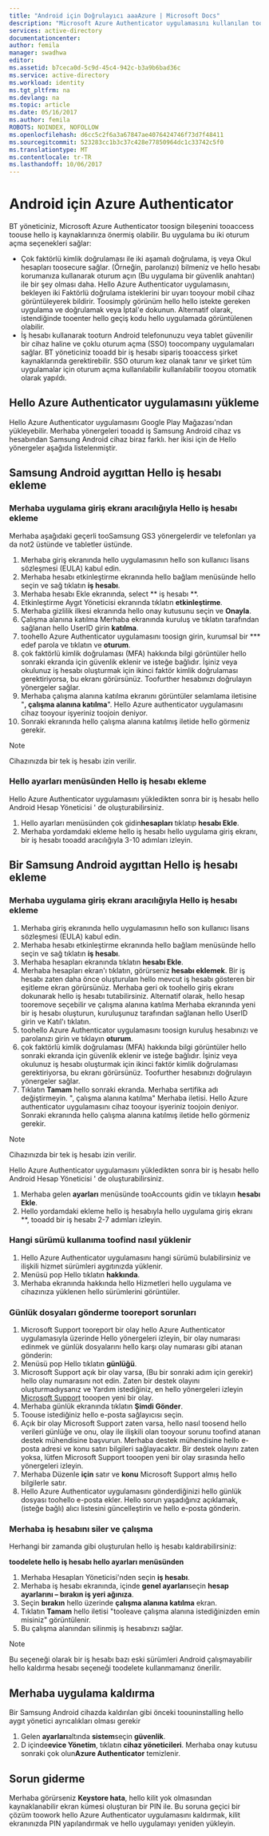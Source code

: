 ```yaml
---
title: "Android için Doğrulayıcı aaaAzure | Microsoft Docs"
description: "Microsoft Azure Authenticator uygulamasını kullanılan toosign tooaccess iş kaynaklarına olabilir. Hello Azure Authenticator uygulamasını, bekleyen iki Faktörlü doğrulama isteklerini bir uyarı tooyour mobil cihaz görüntüleyerek bildirir."
services: active-directory
documentationcenter: 
author: femila
manager: swadhwa
editor: 
ms.assetid: b7ceca0d-5c9d-45c4-942c-b3a9b6bad36c
ms.service: active-directory
ms.workload: identity
ms.tgt_pltfrm: na
ms.devlang: na
ms.topic: article
ms.date: 05/16/2017
ms.author: femila
ROBOTS: NOINDEX, NOFOLLOW
ms.openlocfilehash: d6cc5c2f6a3a67847ae4076424746f73d7f48411
ms.sourcegitcommit: 523283cc1b3c37c428e77850964dc1c33742c5f0
ms.translationtype: MT
ms.contentlocale: tr-TR
ms.lasthandoff: 10/06/2017
---
```

# <a name="azure-authenticator-for-android"></a>Android için Azure Authenticator
BT yöneticiniz, Microsoft Azure Authenticator toosign bileşenini tooaccess toouse hello iş kaynaklarınıza önermiş olabilir. Bu uygulama bu iki oturum açma seçenekleri sağlar:

* Çok faktörlü kimlik doğrulaması ile iki aşamalı doğrulama, iş veya Okul hesapları toosecure sağlar. (Örneğin, parolanızı) bilmeniz ve hello hesabı korumanıza kullanarak oturum açın (Bu uygulama bir güvenlik anahtarı) ile bir şey olması daha. Hello Azure Authenticator uygulamasını, bekleyen iki Faktörlü doğrulama isteklerini bir uyarı tooyour mobil cihaz görüntüleyerek bildirir. Toosimply görünüm hello hello istekte gereken uygulama ve doğrulamak veya İptal'e dokunun. Alternatif olarak, istendiğinde tooenter hello geçiş kodu hello uygulamada görüntülenen olabilir.
* İş hesabı kullanarak tooturn Android telefonunuzu veya tablet güvenilir bir cihaz haline ve çoklu oturum açma (SSO) toocompany uygulamaları sağlar. BT yöneticiniz tooadd bir iş hesabı sipariş tooaccess şirket kaynaklarında gerektirebilir. SSO oturum kez olanak tanır ve şirket tüm uygulamalar için oturum açma kullanılabilir kullanılabilir tooyou otomatik olarak yapıldı.

## <a name="installing-hello-azure-authenticator-app"></a>Hello Azure Authenticator uygulamasını yükleme
Hello Azure Authenticator uygulamasını Google Play Mağazası'ndan yükleyebilir.
Merhaba yönergeleri tooadd iş Samsung Android cihaz vs hesabından Samsung Android cihaz biraz farklı. her ikisi için de Hello yönergeler aşağıda listelenmiştir.

## <a name="adding-hello-work-account-from-samsung-android-device"></a>Samsung Android aygıttan Hello iş hesabı ekleme
### <a name="adding-hello-work-account-through-hello-app-home-screen"></a>Merhaba uygulama giriş ekranı aracılığıyla Hello iş hesabı ekleme
Merhaba aşağıdaki geçerli tooSamsung GS3 yönergelerdir ve telefonları ya da not2 üstünde ve tabletler üstünde.

1. Merhaba giriş ekranında hello uygulamasının hello son kullanıcı lisans sözleşmesi (EULA) kabul edin.
2. Merhaba hesabı etkinleştirme ekranında hello bağlam menüsünde hello seçin ve sağ tıklatın **iş hesabı**.
3. Merhaba hesabı Ekle ekranında, select ** iş hesabı **.
4. Etkinleştirme Aygıt Yöneticisi ekranında tıklatın **etkinleştirme**.
5. Merhaba gizlilik ilkesi ekranında hello onay kutusunu seçin ve **Onayla**.
6. Çalışma alanına katılma Merhaba ekranında kuruluş ve tıklatın tarafından sağlanan hello UserID girin **katılma**.
7. toohello Azure Authenticator uygulamasını toosign girin, kurumsal bir *** edef parola ve tıklatın ve **oturum**.
8. çok faktörlü kimlik doğrulaması (MFA) hakkında bilgi görüntüler hello sonraki ekranda için güvenlik eklenir ve isteğe bağlıdır. İşiniz veya okulunuz iş hesabı oluşturmak için ikinci faktör kimlik doğrulaması gerektiriyorsa, bu ekranı görürsünüz. Toofurther hesabınızı doğrulayın yönergeler sağlar.
9. Merhaba çalışma alanına katılma ekranını görüntüler selamlama iletisine "**, çalışma alanına katılma**". Hello Azure authenticator uygulamasını cihaz tooyour işyeriniz toojoin deniyor.
10. Sonraki ekranında hello çalışma alanına katılmış iletide hello görmeniz gerekir.

> [!NOTE]
> Cihazınızda bir tek iş hesabı izin verilir.
> 
> 

### <a name="adding-hello-work-account-from-hello-settings-menu"></a>Hello ayarları menüsünden Hello iş hesabı ekleme
Hello Azure Authenticator uygulamasını yükledikten sonra bir iş hesabı hello Android Hesap Yöneticisi ' de oluşturabilirsiniz.

1. Hello ayarları menüsünden çok gidin**hesapları** tıklatıp **hesabı Ekle**.
2. Merhaba yordamdaki ekleme hello iş hesabı hello uygulama giriş ekranı, bir iş hesabı tooadd aracılığıyla 3-10 adımları izleyin.

## <a name="adding-hello-work-account-from-a-non-samsung-android-device"></a>Bir Samsung Android aygıttan Hello iş hesabı ekleme
### <a name="adding-hello-work-account-through-hello-app-home-screen"></a>Merhaba uygulama giriş ekranı aracılığıyla Hello iş hesabı ekleme
1. Merhaba giriş ekranında hello uygulamasının hello son kullanıcı lisans sözleşmesi (EULA) kabul edin.
2. Merhaba hesabı etkinleştirme ekranında hello bağlam menüsünde hello seçin ve sağ tıklatın **iş hesabı**.
3. Merhaba hesapları ekranında tıklatın **hesabı Ekle**.
4. Merhaba hesapları ekran'ı tıklatın, görürseniz **hesabı eklemek**. Bir iş hesabı zaten daha önce oluşturulan hello mevcut iş hesabı gösteren bir eşitleme ekran görürsünüz. Merhaba geri ok toohello giriş ekranı dokunarak hello iş hesabı tutabilirsiniz. Alternatif olarak, hello hesap tooremove seçebilir ve çalışma alanına katılma Merhaba ekranında yeni bir iş hesabı oluşturun, kuruluşunuz tarafından sağlanan hello UserID girin ve Katıl'ı tıklatın.
5. toohello Azure Authenticator uygulamasını toosign kuruluş hesabınızı ve parolanızı girin ve tıklayın **oturum**.
6. çok faktörlü kimlik doğrulaması (MFA) hakkında bilgi görüntüler hello sonraki ekranda için güvenlik eklenir ve isteğe bağlıdır. İşiniz veya okulunuz iş hesabı oluşturmak için ikinci faktör kimlik doğrulaması gerektiriyorsa, bu ekranı görürsünüz. Toofurther hesabınızı doğrulayın yönergeler sağlar.
7. Tıklatın **Tamam** hello sonraki ekranda. Merhaba sertifika adı değiştirmeyin.
   ", çalışma alanına katılma" Merhaba iletisi. Hello Azure authenticator uygulamasını cihaz tooyour işyeriniz toojoin deniyor.
   Sonraki ekranında hello çalışma alanına katılmış iletide hello görmeniz gerekir.

> [!NOTE]
> Cihazınızda bir tek iş hesabı izin verilir.
> 
> 

Hello Azure Authenticator uygulamasını yükledikten sonra bir iş hesabı hello Android Hesap Yöneticisi ' de oluşturabilirsiniz.

1. Merhaba gelen **ayarları** menüsünde tooAccounts gidin ve tıklayın **hesabı Ekle**.
2. Hello yordamdaki ekleme hello iş hesabıyla hello uygulama giriş ekranı **, tooadd bir iş hesabı 2-7 adımları izleyin.

### <a name="how-toofind-out-which-version-is-installed"></a>Hangi sürümü kullanıma toofind nasıl yüklenir
1. Hello Azure Authenticator uygulamasını hangi sürümü bulabilirsiniz ve ilişkili hizmet sürümleri aygıtınızda yüklenir.
2. Menüsü pop Hello tıklatın **hakkında**.
3. Merhaba ekranında hakkında hello Hizmetleri hello uygulama ve cihazınıza yüklenen hello sürümlerini görüntüler.

### <a name="sending-log-files-tooreport-issues"></a>Günlük dosyaları gönderme tooreport sorunları
1. Microsoft Support tooreport bir olay hello Azure Authenticator uygulamasıyla üzerinde Hello yönergeleri izleyin, bir olay numarası edinmek ve günlük dosyalarını hello karşı olay numarası gibi atanan gönderin:
2. Menüsü pop Hello tıklatın **günlüğü**.
3. Microsoft Support açık bir olay varsa, (Bu bir sonraki adım için gerekir) hello olay numarasını not edin. Zaten bir destek olayını oluşturmadıysanız ve Yardım istediğiniz, en hello yönergeleri izleyin [Microsoft Support](https://support.microsoft.com/en-us/contactus) tooopen yeni bir olay.
4. Merhaba günlük ekranında tıklatın **Şimdi Gönder**.
5. Toouse istediğiniz hello e-posta sağlayıcısı seçin.
6. Açık bir olay Microsoft Support zaten varsa, hello nasıl toosend hello verileri günlüğe ve onu, olay ile ilişkili olan tooyour sorunu toofind atanan destek mühendisine başvurun. Merhaba destek mühendisine hello e-posta adresi ve konu satırı bilgileri sağlayacaktır. Bir destek olayını zaten yoksa, lütfen Microsoft Support tooopen yeni bir olay sırasında hello yönergeleri izleyin.
7. Merhaba Düzenle **için** satır ve **konu** Microsoft Support almış hello bilgilerle satır.
8. Hello Azure Authenticator uygulamasını gönderdiğinizi hello günlük dosyası toohello e-posta ekler. Hello sorun yaşadığınız açıklamak, (isteğe bağlı) alıcı listesini güncelleştirin ve hello e-posta gönderin.

### <a name="deleting-hello-work-account-and-leaving-your-workplace"></a>Merhaba iş hesabını siler ve çalışma
Herhangi bir zamanda gibi oluşturulan hello iş hesabı kaldırabilirsiniz:

**toodelete hello iş hesabı hello ayarları menüsünden**

1. Merhaba Hesapları Yöneticisi'nden seçin **iş hesabı**.
2. Merhaba iş hesabı ekranında, içinde **genel ayarları**seçin **hesap ayarlarını – bırakın iş yeri ağınıza**.
3. Seçin **bırakın** hello üzerinde **çalışma alanına katılma** ekran.
4. Tıklatın **Tamam** hello iletisi "tooleave çalışma alanına istediğinizden emin misiniz" görüntülenir.
5. Bu çalışma alanından silinmiş iş hesabınızı sağlar.

> [!NOTE]
> Bu seçeneği olarak bir iş hesabı bazı eski sürümleri Android çalışmayabilir hello kaldırma hesabı seçeneği toodelete kullanmamanız önerilir.
> 
> 

## <a name="uninstalling-hello-app"></a>Merhaba uygulama kaldırma
Bir Samsung Android cihazda kaldırılan gibi önceki toouninstalling hello aygıt yönetici ayrıcalıkları olması gerekir 

1. Gelen **ayarları**altında **sistem**seçin **güvenlik**.
2. D içinde**evice Yönetim**, tıklatın **cihaz yöneticileri**. Merhaba onay kutusu sonraki çok olun**Azure Authenticator** temizlenir.

## <a name="troubleshooting"></a>Sorun giderme
Merhaba görürseniz **Keystore hata**, hello kilit yok olmasından kaynaklanabilir ekran kümesi oluşturan bir PIN ile. Bu soruna geçici bir çözüm toowork hello Azure Authenticator uygulamasını kaldırmak, kilit ekranınızda PIN yapılandırmak ve hello uygulamayı yeniden yükleyin.

